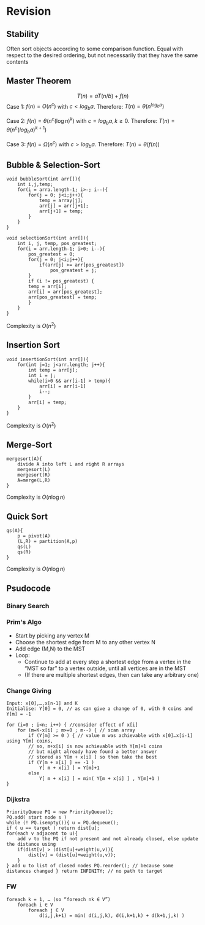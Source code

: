 # Revision

## Stability
Often sort objects according to some comparison function. Equal with respect to the desired ordering, but not necessarily that they have the same contents
## Master Theorem
$$T(n) = aT(n/b)+f(n)$$
Case 1: $f(n)=O(n^c)$ with $c<log_ba$. Therefore: $T(n) = \theta(n^{log_ba})$ 

Case 2: $f(n)=\theta(n^c(\log n)^k)$ with $c=log_ba, k\ge0$. Therefore: $T(n) = \theta(n^c(log_ba)^{k+1})$ 

Case 3: $f(n)=\Omega(n^c)$ with $c>log_ba$. Therefore: $T(n) = \theta(f(n))$ 

## Bubble & Selection-Sort
```
void bubbleSort(int arr[]){
	int i,j,temp;
	for(i = arra.length-1; i>-; i--){
		for(j = 0; j<i;j++){
			temp = array[j];
			arr[j] = arr[j+1];
			arr[j+1] = temp;
		}
	}
}
```
```
void selectionSort(int arr[]){
	int i, j, temp, pos_greatest;
	for(i = arr.length-1; i>0; i--){
		pos_greatest = 0;
		for(j = 0; j<i;j++){
			if(arr[j] >= arr[pos_greatest])
				pos_greatest = j;
		}
		if (i != pos_greatest) {
		temp = arr[i];
		arr[i] = arr[pos_greatest];
		arr[pos_greatest] = temp;
		}
	}
}
```
Complexity is $O(n^2)$
## Insertion Sort
```
void insertionSort(int arr[]){
	for(int j=1; j<arr.length; j++){
		int temp = arr[j];
		int i = j;
		while(i>0 && arr[i-1] > temp){
			arr[i] = arr[i-1]
			i--;
		}
		arr[i] = temp;
	}
}
```
Complexity is $O(n^2)$

## Merge-Sort
```
mergesort(A){
	divide A into left L and right R arrays
	mergesort(L)
	mergesort(R)
	A=merge(L,R)
}
```
Complexity is $O(n\log n)$
## Quick Sort
```
qs(A){
	p = pivot(A)
	(L,R) = partition(A,p)
	qs(L)
	qs(R)
}
```
Complexity is $O(n\log n)$

## Psudocode
### Binary Search
### Prim's Algo
- Start by picking any vertex M 
- Choose the shortest edge from M to any other vertex N 
- Add edge (M,N) to the MST 
- Loop: 
	- Continue to add at every step a shortest edge from a vertex in the “MST so far” to a vertex outside, until all vertices are in the MST 
	- (If there are multiple shortest edges, then can take any arbitrary one)

### Change Giving
```
Input: x[0],…,x[n-1] and K 
Initialise: Y[0] = 0, // as can give a change of 0, with 0 coins and Y[m] = -1 

for (i=0 ; i<n; i++) { //consider effect of x[i]
	for (m=K-x[i] ; m>=0 ; m--) { // scan array
		if (Y[m] >= 0 ) { // value m was achievable with x[0]…x[i-1] using Y[m] coins, 
		// so, m+x[i] is now achievable with Y[m]+1 coins 
		// but might already have found a better answer 
		// stored as Y[m + x[i] ] so then take the best 
		if (Y[m + x[i] ] == -1 ) 
			Y[ m + x[i] ] = Y[m]+1 
		else 
			Y[ m + x[i] ] = min( Y[m + x[i] ] , Y[m]+1 )
}
```
### Dijkstra
```
PriorityQueue PQ = new PriorityQueue(); 
PQ.add( start node s ) 
while (! PQ.isempty()){ u = PQ.dequeue(); 
if ( u == target ) return dist[u]; 
for(each v adjacent to u){ 
	add v to the PQ if not present and not already closed, else update the distance using 
	if(dist[v] > (dist[u]+weight(u,v)){ 
		dist[v] = (dist[u]+weight(u,v)); 
	} 
} add u to list of closed nodes PQ.reorder(); // because some distances changed } return INFINITY; // no path to target
```
### FW
```
foreach k = 1, … (so “foreach nk ∈ V”) 
	foreach i ∈ V 
		foreach j ∈ V 
			d(i,j,k+1) = min( d(i,j,k), d(i,k+1,k) + d(k+1,j,k) )
```
